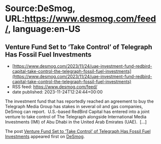 # Source:DeSmog, URL:https://www.desmog.com/feed/, language:en-US

## Venture Fund Set to ‘Take Control’ of Telegraph Has Fossil Fuel Investments
 - [https://www.desmog.com/2023/11/24/uae-investment-fund-redbird-capital-take-control-the-telegraph-fossil-fuel-investments](https://www.desmog.com/2023/11/24/uae-investment-fund-redbird-capital-take-control-the-telegraph-fossil-fuel-investments)
 - RSS feed: https://www.desmog.com/feed/
 - date published: 2023-11-24T12:24:44+00:00

<p>The investment fund that has reportedly reached an agreement to buy the Telegraph Media Group has stakes in several oil and gas companies, DeSmog can report.&#160; U.S.-based RedBird Capital has entered into a joint venture to take control of The Telegraph alongside International Media Investments (IMI) of Abu Dhabi in the United Arab Emirates (UAE).&#160; [&#8230;]</p>
<p>The post <a href="https://www.desmog.com/2023/11/24/uae-investment-fund-redbird-capital-take-control-the-telegraph-fossil-fuel-investments/" rel="nofollow">Venture Fund Set to ‘Take Control’ of Telegraph Has Fossil Fuel Investments</a> appeared first on <a href="https://www.desmog.com" rel="nofollow">DeSmog</a>.</p>

